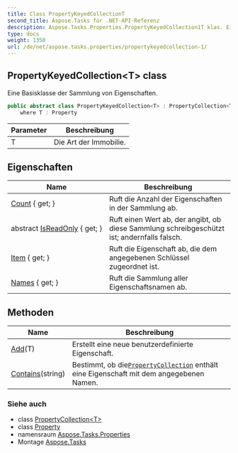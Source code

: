 ```yaml
---
title: Class PropertyKeyedCollectionT
second_title: Aspose.Tasks für .NET-API-Referenz
description: Aspose.Tasks.Properties.PropertyKeyedCollection1T klas. Eine Basisklasse der Sammlung von Eigenschaften.
type: docs
weight: 1350
url: /de/net/aspose.tasks.properties/propertykeyedcollection-1/
---
```

## PropertyKeyedCollection&lt;T&gt; class

Eine Basisklasse der Sammlung von Eigenschaften.

```csharp
public abstract class PropertyKeyedCollection<T> : PropertyCollection<T>, ICollection<T>
    where T : Property
```

| Parameter | Beschreibung |
| --- | --- |
| T | Die Art der Immobilie. |

## Eigenschaften

| Name | Beschreibung |
| --- | --- |
| [Count](../../aspose.tasks.properties/propertykeyedcollection-1/count/) { get; } | Ruft die Anzahl der Eigenschaften in der Sammlung ab. |
| abstract [IsReadOnly](../../aspose.tasks.properties/propertykeyedcollection-1/isreadonly/) { get; } | Ruft einen Wert ab, der angibt, ob diese Sammlung schreibgeschützt ist; andernfalls falsch. |
| [Item](../../aspose.tasks.properties/propertykeyedcollection-1/item/) { get; } | Ruft die Eigenschaft ab, die dem angegebenen Schlüssel zugeordnet ist. |
| [Names](../../aspose.tasks.properties/propertykeyedcollection-1/names/) { get; } | Ruft die Sammlung aller Eigenschaftsnamen ab. |

## Methoden

| Name | Beschreibung |
| --- | --- |
| [Add](../../aspose.tasks.properties/propertykeyedcollection-1/add/)(T) | Erstellt eine neue benutzerdefinierte Eigenschaft. |
| [Contains](../../aspose.tasks.properties/propertykeyedcollection-1/contains/)(string) | Bestimmt, ob die[`PropertyCollection`](../propertycollection-1/) enthält eine Eigenschaft mit dem angegebenen Namen. |

### Siehe auch

* class [PropertyCollection&lt;T&gt;](../propertycollection-1/)
* class [Property](../property/)
* namensraum [Aspose.Tasks.Properties](../../aspose.tasks.properties/)
* Montage [Aspose.Tasks](../../)


